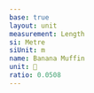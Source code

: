 ```yaml
---
base: true
layout: unit
measurement: Length
si: Metre
siUnit: m
name: Banana Muffin
unit: 🧁
ratio: 0.0508
---
```

